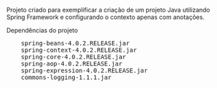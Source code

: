 Projeto criado para exemplificar a criação de um projeto Java utilizando Spring Framework e configurando o contexto apenas com anotações.

<html>
<body>
Dependências do projeto  <pre>
    spring-beans-4.0.2.RELEASE.jar
    spring-context-4.0.2.RELEASE.jar
    spring-core-4.0.2.RELEASE.jar
    spring-aop-4.0.2.RELEASE.jar
    spring-expression-4.0.2.RELEASE.jar
    commons-logging-1.1.1.jar
</body>
</html>
